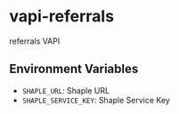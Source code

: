 # vapi-referrals
referrals VAPI

## Environment Variables
- `SHAPLE_URL`: Shaple URL
- `SHAPLE_SERVICE_KEY`: Shaple Service Key

